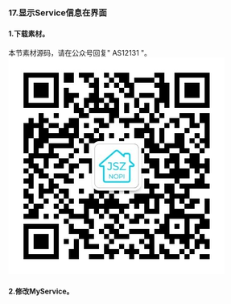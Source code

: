 ### 17.显示Service信息在界面
#### 1.下载素材。
本节素材源码，请在公众号回复" AS12131 "。
![title](https://raw.githubusercontent.com/JSZNopi/JSZImage/master/gitnote/2019/10/30/WXCODE-1572446034519.jpeg)

#### 2.修改MyService。
```java

```
